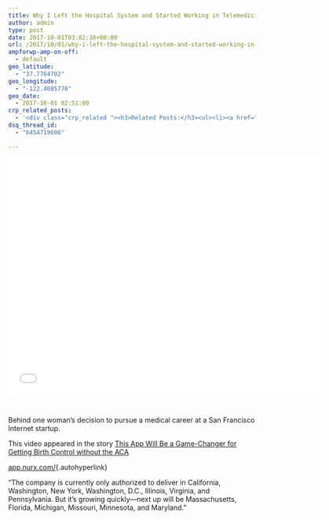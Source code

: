 ```yaml
---
title: Why I Left the Hospital System and Started Working in Telemedicine
author: admin
type: post
date: 2017-10-01T03:02:38+00:00
url: /2017/10/01/why-i-left-the-hospital-system-and-started-working-in-telemedicine/
ampforwp-amp-on-off:
  - default
geo_latitude:
  - "37.7764702"
geo_longitude:
  - "-122.4085770"
geo_date:
  - 2017-10-01 02:51:00
crp_related_posts:
  - '<div class="crp_related "><h3>Related Posts:</h3><ul><li><a href="https://scdhub.org/2017/12/25/wastewater-treatment-and-biosolids-management/"    ><img src="https://scdhub.org/wp-content/uploads/2017/12/wastewater-treatment-and-biosoli-150x150.jpg" alt="Wastewater treatment and Biosolids management" title="Wastewater treatment and Biosolids management" width="150" height="150" class="crp_thumb crp_featured" /><span class="crp_title">Wastewater treatment and Biosolids management</span></a></li><li><a href="https://scdhub.org/2017/12/29/walking-in-sabinas-shoes-world-vision/"    ><img src="https://scdhub.org/wp-content/uploads/2017/12/walking-in-sabinas-shoes-world-v-150x150.jpg" alt="Walking in Sabinas Shoes &#8211; World Vision" title="Walking in Sabinas Shoes &#8211; World Vision" width="150" height="150" class="crp_thumb crp_featured" /><span class="crp_title">Walking in Sabinas Shoes &#8211; World Vision</span></a></li><li><a href="https://scdhub.org/2018/01/06/household-and-neighborhood-sanitation-infrastructures-excreta-wastewater-disposal-in-developing-countries/"    ><img src="https://scdhub.org/wp-content/plugins/contextual-related-posts/default.png" alt="Household and neighborhood Sanitation Infrastructures: Excreta, wastewater disposal in developing countries" title="Household and neighborhood Sanitation Infrastructures: Excreta, wastewater disposal in developing countries" width="150" height="150" class="crp_thumb crp_default" /><span class="crp_title">Household and neighborhood Sanitation&hellip;</span></a></li><li><a href="https://scdhub.org/2017/07/28/8006/"    ><img src="https://scdhub.org/wp-content/uploads/2017/07/hqdefault-150x150.jpg" alt="Music" title="Music" width="150" height="150" class="crp_thumb crp_featured" /><span class="crp_title">Music</span></a></li><li><a href="https://scdhub.org/2017/12/29/women-and-water-a-video-by-water-for-people-3/"    ><img src="https://scdhub.org/wp-content/uploads/2017/12/women-and-water-a-video-by-water-150x150.jpg" alt="Women and Water &#8211; a Video by Water For People" title="Women and Water &#8211; a Video by Water For People" width="150" height="150" class="crp_thumb crp_featured" /><span class="crp_title">Women and Water &#8211; a Video by Water For People</span></a></li><li><a href="https://scdhub.org/2017/06/11/masanobu-fukuoka-how-to-make-clay-seed-balls/"    ><img src="https://scdhub.org/wp-content/uploads/2017/06/Screen-Shot-2017-06-10-at-8.22.36-PM-150x150.png" alt="Masanobu Fukuoka How to Make Clay Seed Balls" title="Masanobu Fukuoka How to Make Clay Seed Balls" width="150" height="150" class="crp_thumb crp_featured" /><span class="crp_title">Masanobu Fukuoka How to Make Clay Seed Balls</span></a></li></ul><div class="crp_clear"></div></div>'
dsq_thread_id:
  - "6454719696"

---
```

<iframe width='640' height='480' frameborder='0' allowfullscreen src='//player.ooyala.com/static/v4/candidate/latest/skin-plugin/iframe.html?ec=tsZWI2YjE6bnN1_nTzyketUKEupijH3C&#038;pbid=5ad1946db28d45cdb4325c91c7751266&#038;pcode=FvbGkyOtJVFD33j_Rd0xPLSo0Jiv'></iframe>
  
&nbsp;

<p class="primary-video__dek">
  Behind one woman’s decision to pursue a medical career at a San Francisco Internet startup.
</p>

<p class="primary-video__related-story">
  This video appeared in the story <a class="primary-video__related-story__link" href="https://www.technologyreview.com/s/603382/this-app-will-be-a-game-changer-for-getting-birth-control-without-the-aca/">This App Will Be a Game-Changer for Getting Birth Control without the ACA</a>
</p>

[app.nurx.com/][1]{.autohyperlink}

&#8220;The company is currently only authorized to deliver in California, Washington, New York, Washington, D.C., Illinois, Virginia, and Pennsylvania. But it&#8217;s growing quickly—next up will be Massachusetts, Florida, Michigan, Missouri, Minnesota, and Maryland.&#8221;

 [1]: https://app.nurx.com/
